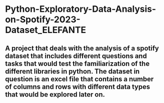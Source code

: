 # Python-Exploratory-Data-Analysis-on-Spotify-2023-Dataset_ELEFANTE
## A project that deals with the analysis of a spotify dataset that includes different questions and tasks that would test the familiarization of the different libraries in python. The dataset in question is an excel file that contains a number of columns and rows with different data types that would be explored later on.
